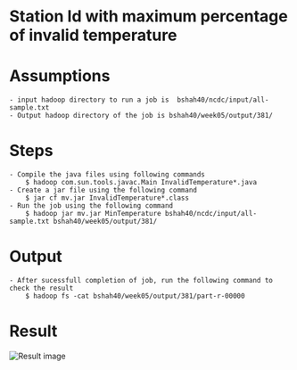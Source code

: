 # Station Id with maximum percentage of invalid temperature

# Assumptions
    - input hadoop directory to run a job is  bshah40/ncdc/input/all-sample.txt
    - Output hadoop directory of the job is bshah40/week05/output/381/
    
# Steps
    - Compile the java files using following commands
        $ hadoop com.sun.tools.javac.Main InvalidTemperature*.java
    - Create a jar file using the following command
        $ jar cf mv.jar InvalidTemperature*.class
    - Run the job using the following command
        $ hadoop jar mv.jar MinTemperature bshah40/ncdc/input/all-sample.txt bshah40/week05/output/381/

# Output
    - After sucessfull completion of job, run the following command to check the result
        $ hadoop fs -cat bshah40/week05/output/381/part-r-00000
        
# Result

![Result image](https://github.com/illinoistech-itm/bshah40/blob/master/ITMD-521/Week-05/item-three/1.png)

